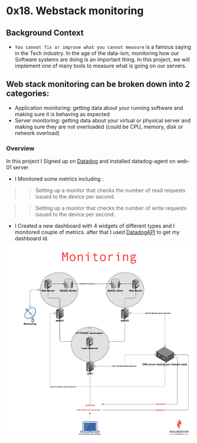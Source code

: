 # 0x18. Webstack monitoring
## Background Context
* `You cannot fix or improve what you cannot measure` is a famous saying in the Tech industry. In the age of the data-ism, monitoring how our Software systems are doing is an important thing. In this project, we will implement one of many tools to measure what is going on our servers.

## Web stack monitoring can be broken down into 2 categories:

* Application monitoring: getting data about your running software and making sure it is behaving as expected
* Server monitoring: getting data about your virtual or physical server and making sure they are not overloaded (could be CPU, memory, disk or network overload)

### Overview
In this project I Signed up on [Datadog](https://www.datadoghq.com/) and installed datadog-agent on web-01 server

* I Monitored some metrics including : 
 
 >> Setting up a monitor that checks the number of read requests issued to the device per second.
   
 >> Setting up a monitor that checks the number of write requests issued to the device per second.

* I Created a new dashboard with 4 widgets of different types  and I monitored couple of metrics. after that
I used [DatadogAPI](https://api.datadoghq.com/api/v1/dashboard") to get my dashboard id.


![alt text](image.png)
